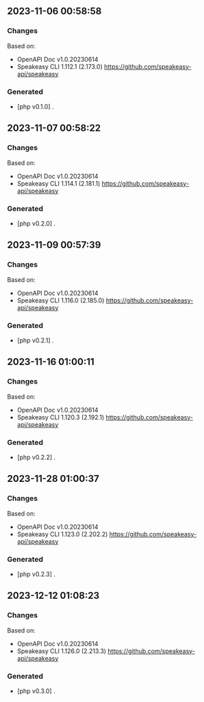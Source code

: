 

## 2023-11-06 00:58:58
### Changes
Based on:
- OpenAPI Doc v1.0.20230614 
- Speakeasy CLI 1.112.1 (2.173.0) https://github.com/speakeasy-api/speakeasy
### Generated
- [php v0.1.0] .

## 2023-11-07 00:58:22
### Changes
Based on:
- OpenAPI Doc v1.0.20230614 
- Speakeasy CLI 1.114.1 (2.181.1) https://github.com/speakeasy-api/speakeasy
### Generated
- [php v0.2.0] .

## 2023-11-09 00:57:39
### Changes
Based on:
- OpenAPI Doc v1.0.20230614 
- Speakeasy CLI 1.116.0 (2.185.0) https://github.com/speakeasy-api/speakeasy
### Generated
- [php v0.2.1] .

## 2023-11-16 01:00:11
### Changes
Based on:
- OpenAPI Doc v1.0.20230614 
- Speakeasy CLI 1.120.3 (2.192.1) https://github.com/speakeasy-api/speakeasy
### Generated
- [php v0.2.2] .

## 2023-11-28 01:00:37
### Changes
Based on:
- OpenAPI Doc v1.0.20230614 
- Speakeasy CLI 1.123.0 (2.202.2) https://github.com/speakeasy-api/speakeasy
### Generated
- [php v0.2.3] .

## 2023-12-12 01:08:23
### Changes
Based on:
- OpenAPI Doc v1.0.20230614 
- Speakeasy CLI 1.126.0 (2.213.3) https://github.com/speakeasy-api/speakeasy
### Generated
- [php v0.3.0] .